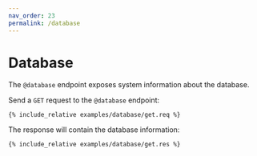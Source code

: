 ```yaml
---
nav_order: 23
permalink: /database
---
```


# Database

The `@database` endpoint exposes system information about the database.

Send a `GET` request to the `@database` endpoint:

```
{% include_relative examples/database/get.req %}
```

The response will contain the database information:

```
{% include_relative examples/database/get.res %}
```
